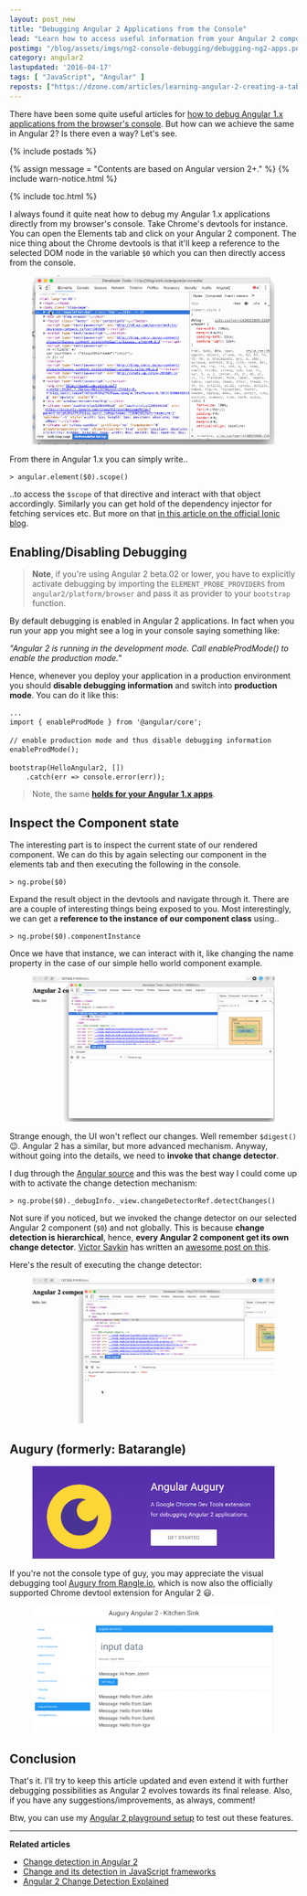 ```yaml
---
layout: post_new
title: "Debugging Angular 2 Applications from the Console"
lead: "Learn how to access useful information from your Angular 2 components right from your browser's console"
postimg: "/blog/assets/imgs/ng2-console-debugging/debugging-ng2-apps.png"
category: angular2
lastupdated: '2016-04-17'
tags: [ "JavaScript", "Angular" ]
reposts: ["https://dzone.com/articles/learning-angular-2-creating-a-tabs-component"]
---
```


<div class="article-intro">
    There have been some quite useful articles for <a href="http://blog.ionic.io/angularjs-console/" target="_blank">how to debug Angular 1.x applications from the browser's console</a>. But how can we achieve the same in Angular 2? Is there even a way? Let's see.
</div>

{% include postads %}

{% assign message = "Contents are based on Angular version 2+." %}
{% include warn-notice.html %}

{% include toc.html %}

I always found it quite neat how to debug my Angular 1.x applications directly from my browser's console. Take Chrome's devtools for instance. You can open the Elements tab and click on your Angular 2 component. The nice thing about the Chrome devtools is that it'll keep a reference to the selected DOM node in the variable `$0` which you can then directly access from the console.

<figure>
    <a href="/blog/assets/imgs/ng2-console-debugging/devtools-elements-tab.gif" class="image--zoom">
        <img src="/blog/assets/imgs/ng2-console-debugging/devtools-elements-tab.gif" />
    </a>
</figure>

From there in Angular 1.x you can simply write..

```
> angular.element($0).scope()
```

..to access the `$scope` of that directive and interact with that object accordingly. Similarly you can get hold of the dependency injector for fetching services etc. But more on that [in this article on the official Ionic blog](http://blog.ionic.io/angularjs-console/).

## Enabling/Disabling Debugging

> **Note**, if you're using Angular 2 beta.02 or lower, you have to explicitly activate debugging by importing the `ELEMENT_PROBE_PROVIDERS` from `angular2/platform/browser` and pass it as provider to your `bootstrap` function.

By default debugging is enabled in Angular 2 applications. In fact when you run your app you might see a log in your console saying something like:

_"Angular 2 is running in the development mode. Call enableProdMode() to enable the production mode."_

Hence, whenever you deploy your application in a production environment you should **disable debugging information** and switch into **production mode**. You can do it like this:

```
...
import { enableProdMode } from '@angular/core';

// enable production mode and thus disable debugging information
enableProdMode();

bootstrap(HelloAngular2, [])
    .catch(err => console.error(err));
```

> Note, the same **[holds for your Angular 1.x apps](/blog/2015/12/perf-startup-ng1/)**.

## Inspect the Component state

The interesting part is to inspect the current state of our rendered component. We can do this by again selecting our component in the elements tab and then executing the following in the console.

```
> ng.probe($0)
```

Expand the result object in the devtools and navigate through it. There are are a couple of interesting things being exposed to you. Most interestingly, we can get a **reference to the instance of our component class** using..

```
> ng.probe($0).componentInstance
```

Once we have that instance, we can interact with it, like changing the name property in the case of our simple hello world component example.

<figure>
    <a href="/blog/assets/imgs/ng2-console-debugging/debug-componentinstance.gif" class="image--zoom">
        <img src="/blog/assets/imgs/ng2-console-debugging/debug-componentinstance.gif" />
    </a>
</figure>

Strange enough, the UI won't reflect our changes. Well remember `$digest()` :wink:. Angular 2 has a similar, but more advanced mechanism. Anyway, without going into the details, we need to **invoke that change detector**.

I dug through the [Angular source](https://github.com/angular/angular) and this was the best way I could come up with to activate the change detection mechanism:

```
> ng.probe($0)._debugInfo._view.changeDetectorRef.detectChanges()
```

Not sure if you noticed, but we invoked the change detector on our selected Angular 2 component (`$0`) and not globally. This is because **change detection is hierarchical**, hence, **every Angular 2 component get its own change detector**. [Victor Savkin](https://twitter.com/victorsavkin) has written an [awesome post on this](http://victorsavkin.com/post/110170125256/change-detection-in-angular-2).

Here's the result of executing the change detector:

<figure>
    <a href="/blog/assets/imgs/ng2-console-debugging/debug-detectchanges.gif" class="image--zoom">
        <img src="/blog/assets/imgs/ng2-console-debugging/debug-detectchanges.gif" />
    </a>
</figure>

## Augury (formerly: Batarangle)

<figure>
    <a href="https://augury.angular.io/">
        <img src="/blog/assets/imgs/ng2-console-debugging/augury.png" />
    </a>
</figure>

If you're not the console type of guy, you may appreciate the visual debugging tool [Augury from Rangle.io](https://augury.angular.io/), which is now also the officially supported Chrome devtool extension for Angular 2 :smiley:.

<figure>
    <a href="/blog/assets/imgs/ng2-console-debugging/augury-screenloop.gif" class="image--zoom">
        <img src="/blog/assets/imgs/ng2-console-debugging/augury-screenloop.gif" />
    </a>
</figure>

## Conclusion

That's it. I'll try to keep this article updated and even extend it with further debugging possibilities as Angular 2 evolves towards its final release. Also, if you have any suggestions/improvements, as always, comment!

Btw, you can use my [Angular 2 playground setup](https://github.com/juristr/angular2-playground) to test out these features.

---

**Related articles**

- [Change detection in Angular 2](http://victorsavkin.com/post/110170125256/change-detection-in-angular-2)
- [Change and its detection in JavaScript frameworks](http://teropa.info/blog/2015/03/02/change-and-its-detection-in-javascript-frameworks.html)
- [Angular 2 Change Detection Explained](http://blog.thoughtram.io/angular/2016/02/22/angular-2-change-detection-explained.html)
